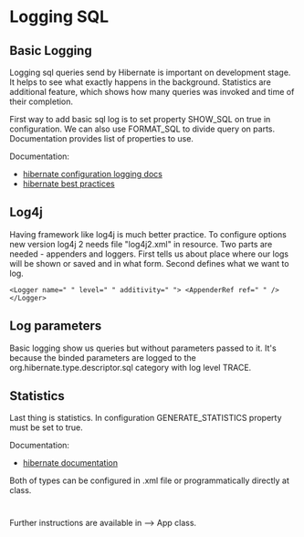 # Logging SQL

## Basic Logging
Logging sql queries send by Hibernate is important on development stage. It helps to see what exactly happens in the background.
Statistics are additional feature, which shows how many queries was invoked and time of their completion.

First way to add basic sql log is to set property SHOW_SQL on true in configuration. We can also use FORMAT_SQL to divide query
on parts. Documentation provides list of properties to use.

Documentation:
* [hibernate configuration logging docs](http://docs.jboss.org/hibernate/orm/5.4/userguide/html_single/Hibernate_User_Guide.html#configurations-logging)
* [hibernate best practices](http://docs.jboss.org/hibernate/orm/5.4/userguide/html_single/Hibernate_User_Guide.html#best-practices-logging)

## Log4j
Having framework like log4j is much better practice. To configure options new version log4j 2 needs file "log4j2.xml" in resource.
Two parts are needed - appenders and loggers. First tells us about place where our logs will be shown or saved and in what form.
Second defines what we want to log.

`<Logger name=" " level=" " additivity=" ">
    <AppenderRef ref=" " />
 </Logger>`

## Log parameters
Basic logging show us queries but without parameters passed to it. It's because the binded parameters are logged to the 
org.hibernate.type.descriptor.sql category with log level TRACE.

## Statistics
Last thing is statistics. In configuration GENERATE_STATISTICS property must be set to true.

Documentation:
* [hibernate documentation](http://docs.jboss.org/hibernate/orm/5.4/userguide/html_single/Hibernate_User_Guide.html#statistics)

Both of types can be configured in .xml file or programmatically directly at class.

#
Further instructions are available in --> App class.